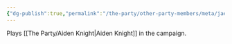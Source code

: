 ```yaml
---
{"dg-publish":true,"permalink":"/the-party/other-party-members/meta/jae-knight/","tags":["Player"],"updated":"2025-03-01T21:16:13.270+00:00"}
---
```


Plays [[The Party/Aiden Knight\|Aiden Knight]] in the campaign.